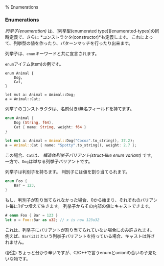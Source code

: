 % Enumerations

### Enumerations

_列挙子(enumeration)_ は、[列挙型(enumerated type)][enumerated-types]の同時定義で、さらに *コンストラクタ(constructor)*も定義します。
これによって、列挙型の値を作ったり、パターンマッチを行ったり出来ます。

列挙子は、`enum`キーワードと共に宣言されます。

`enum`アイテム(item)の例です。

```
enum Animal {
    Dog,
    Cat,
}

let mut a: Animal = Animal::Dog;
a = Animal::Cat;
```

列挙子のコンストラクタは、名前付き/無名フィールドを持てます。

```rust
enum Animal {
    Dog (String, f64),
    Cat { name: String, weight: f64 }
}

let mut a: Animal = Animal::Dog("Cocoa".to_string(), 37.2);
a = Animal::Cat { name: "Spotty".to_string(), weight: 2.7 };
```

この場合、`Cat`は、 _構造体列挙子バリアント(struct-like enum variant)_ です。
一方で、`Dog`は単なる列挙子バリアントです。

列挙子は判別子を持ちます。
判別子には値を割り当てられます。

```rust
enum Foo {
    Bar = 123,
}
```

もし、判別子が割り当てられなかった場合、0から始まり、それぞれのバリアント毎に1ずつ増えて生きます。
列挙子からその内部の値にキャストできます。

```rust
# enum Foo { Bar = 123 }
let x = Foo::Bar as u32; // x is now 123u32
```

これは、列挙子にバリアントが割り当てられていない場合にのみ許されます。
例えば、`Bar(i32)`という列挙子バリアントを持っている場合、キャストは許されません。

(訳注) ちょっと分かり辛いですが、C/C++で言うenumとunionの合いの子見たいな物です。
